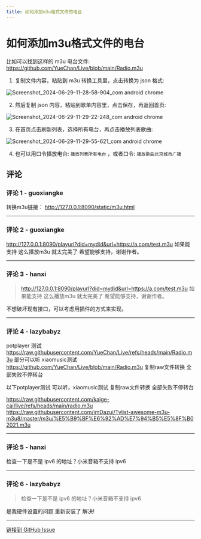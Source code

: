 ```yaml
---
title: 如何添加m3u格式文件的电台
---
```


# 如何添加m3u格式文件的电台

比如可以找到这样的 m3u 电台文件: https://github.com/YueChan/Live/blob/main/Radio.m3u

1. 复制文件内容，粘贴到 m3u 转换工具里，点击转换为 json 格式:

![Screenshot_2024-06-29-11-28-58-904_com android chrome](https://github.hanxi.cc/proxy/hanxi/xiaomusic/assets/1185757/bb812a47-17c5-4483-9234-4cf33367b181)

2. 然后复制 json 内容，粘贴到歌单内容里，点击保存，再返回首页:

![Screenshot_2024-06-29-11-29-22-248_com android chrome](https://github.hanxi.cc/proxy/hanxi/xiaomusic/assets/1185757/2fb4ca44-6b79-4438-9bc6-cfbd01272f20)

3. 在首页点击刷新列表，选择所有电台，再点击播放列表歌曲:

![Screenshot_2024-06-29-11-29-55-621_com android chrome](https://github.hanxi.cc/proxy/hanxi/xiaomusic/assets/1185757/c94e4667-f83e-4cd5-9662-e680316cb5b4)

4. 也可以用口令播放电台: `播放列表所有电台` ，或者口令: `播放歌曲北京城市广播`

## 评论


### 评论 1 - guoxiangke

转换m3u链接： http://127.0.0.1:8090/static/m3u.html 

---

### 评论 2 - guoxiangke

http://127.0.0.1:8090/playurl?did=mydid&url=https://a.com/test.m3u 如果能支持 这么播放m3u 就太完美了 
希望能够支持，谢谢作者。

---

### 评论 3 - hanxi

> http://127.0.0.1:8090/playurl?did=mydid&url=https://a.com/test.m3u 如果能支持 这么播放m3u 就太完美了 希望能够支持，谢谢作者。

不想破坏现有接口，可以考虑用插件的方式来实现。

---

### 评论 4 - lazybabyz

potplayer 测试 https://raw.githubusercontent.com/YueChan/Live/refs/heads/main/Radio.m3u 部分可以听
xiaomusic测试 https://github.com/YueChan/Live/blob/main/Radio.m3u 复制raw文件转换 全部失败不停转台

以下potplayer测试 可以听，xiaomusic测试 复制raw文件转换 全部失败不停转台

https://raw.githubusercontent.com/kaige-cai/live/refs/heads/main/radio.m3u
https://raw.githubusercontent.com/imDazui/Tvlist-awesome-m3u-m3u8/master/m3u/%E5%B9%BF%E6%92%AD%E7%94%B5%E5%8F%B02021.m3u 



---

### 评论 5 - hanxi

检查一下是不是 ipv6 的地址？小米音箱不支持 ipv6

---

### 评论 6 - lazybabyz

> 检查一下是不是 ipv6 的地址？小米音箱不支持 ipv6

是我硬件设置的问题 重新安装了 解决!

---
[链接到 GitHub Issue](https://github.com/hanxi/xiaomusic/issues/88)
